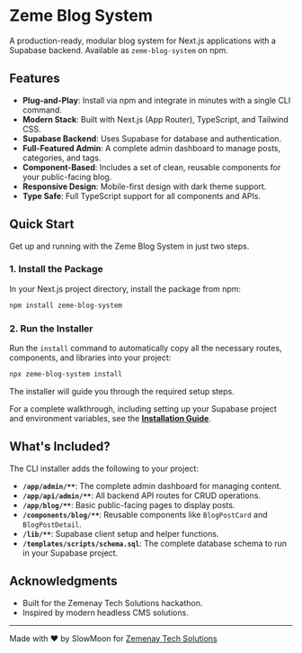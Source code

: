 # Zeme Blog System

A production-ready, modular blog system for Next.js applications with a Supabase backend. Available as `zeme-blog-system` on npm.

## Features

- **Plug-and-Play**: Install via npm and integrate in minutes with a single CLI command.
- **Modern Stack**: Built with Next.js (App Router), TypeScript, and Tailwind CSS.
- **Supabase Backend**: Uses Supabase for database and authentication.
- **Full-Featured Admin**: A complete admin dashboard to manage posts, categories, and tags.
- **Component-Based**: Includes a set of clean, reusable components for your public-facing blog.
- **Responsive Design**: Mobile-first design with dark theme support.
- **Type Safe**: Full TypeScript support for all components and APIs.

## Quick Start

Get up and running with the Zeme Blog System in just two steps.

### 1. Install the Package

In your Next.js project directory, install the package from npm:

```bash
npm install zeme-blog-system
```

### 2. Run the Installer

Run the `install` command to automatically copy all the necessary routes, components, and libraries into your project:

```bash
npx zeme-blog-system install
```

The installer will guide you through the required setup steps.

For a complete walkthrough, including setting up your Supabase project and environment variables, see the [**Installation Guide**](./INSTALL.md).

## What's Included?

The CLI installer adds the following to your project:

- **`/app/admin/**`**: The complete admin dashboard for managing content.
- **`/app/api/admin/**`**: All backend API routes for CRUD operations.
- **`/app/blog/**`**: Basic public-facing pages to display posts.
- **`/components/blog/**`**: Reusable components like `BlogPostCard` and `BlogPostDetail`.
- **`/lib/**`**: Supabase client setup and helper functions.
- **`/templates/scripts/schema.sql`**: The complete database schema to run in your Supabase project.

## Acknowledgments

- Built for the Zemenay Tech Solutions hackathon.
- Inspired by modern headless CMS solutions.

---

Made with ❤️ by SlowMoon for [Zemenay Tech Solutions](https://www.zemenaytech.com/)
